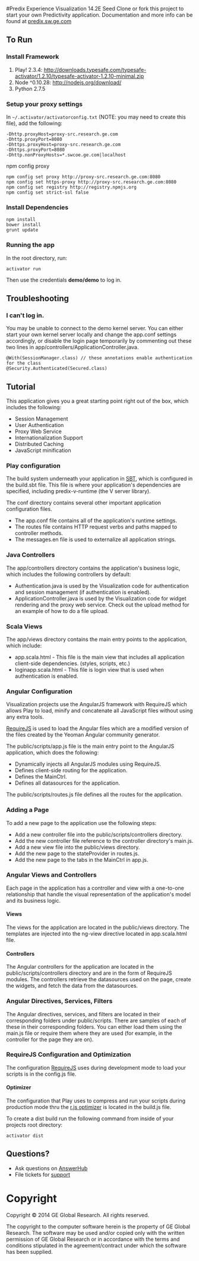 #Predix Experience Visualization 14.2E Seed
Clone or fork this project to start your own Predictivity application. Documentation and more info can be found at [predix.sw.ge.com](http://predix.sw.ge.com)
  	  
## To Run

### Install Framework

1. Play! 2.3.4: http://downloads.typesafe.com/typesafe-activator/1.2.10/typesafe-activator-1.2.10-minimal.zip
2. Node ^0.10.28: http://nodejs.org/download/
3. Python 2.7.5

### Setup your proxy settings
In `~/.activator/activatorconfig.txt` (NOTE: you may need to create this file), add the following:
```
-Dhttp.proxyHost=proxy-src.research.ge.com
-Dhttp.proxyPort=8080
-Dhttps.proxyHost=proxy-src.research.ge.com
-Dhttps.proxyPort=8080
-Dhttp.nonProxyHosts=*.swcoe.ge.com|localhost
```

npm config proxy 
```
npm config set proxy http://proxy-src.research.ge.com:8080
npm config set https-proxy http://proxy-src.research.ge.com:8080
npm config set registry http://registry.npmjs.org
npm config set strict-ssl false
 ```

### Install Dependencies
```
npm install
bower install
grunt update
```

### Running the app
In the root directory, run:
```
activator run
```
Then use the credentials **demo/demo** to log in.

## Troubleshooting

### I can't log in.
You may be unable to connect to the demo kernel server. You can either start your own kernel 
server locally and change the app.conf settings accordingly, or disable the login page temporarily 
by commenting out these two lines in app/controllers/ApplicationController.java.
```
@With(SessionManager.class) // these annotations enable authentication for the class
@Security.Authenticated(Secured.class)
```

## Tutorial

This application gives you a great starting point right out of the box, which includes the following:
- Session Management
- User Authentication
- Proxy Web Service
- Internationalization Support
- Distributed Caching
- JavaScript minification

### Play configuration
The build system underneath your application in [SBT](http://www.scala-sbt.org/), which is 
configured in the build.sbt file.  This file is where your application's dependencies are
specified, including predix-v-runtime (the V server library).

The conf directory contains several other important application configuration files.
- The app.conf file contains all of the application's runtime settings.
- The routes file contains HTTP request verbs and paths mapped to controller methods.
- The messages.en file is used to externalize all application strings.

### Java Controllers
The app/controllers directory contains the application's business logic, which includes the 
following controllers by default:
- Authentication.java is used by the Visualization code for authentication and session 
management (if authentication is enabled).
- ApplicationController.java is used by the Visualization code for widget rendering and 
the proxy web service.  Check out the upload method for an example of how to do a file 
upload.

### Scala Views
The app/views directory contains the main entry points to the application, which include:
- app.scala.html - This file is the main view that includes all application client-side dependencies. 
(styles, scripts, etc.)
- loginapp.scala.html - This file is login view that is used when authentication is enabled.

### Angular Configuration
Visualization projects use the AngularJS framework with RequireJS which allows Play to load, 
minify and concatenate all JavaScript files without using any extra tools.

[RequireJS](http://requirejs.org/) is used to load the Angular files which are a modified 
version of the files created by the Yeoman Angular community generator.

The public/scripts/app.js file is the main entry point to the AngularJS application, 
which does the following:
- Dynamically injects all AngularJS modules using RequireJS.
- Defines client-side routing for the application.
- Defines the MainCtrl.
- Defines all datasources for the application.

The public/scripts/routes.js file defines all the routes for the application.

### Adding a Page
To add a new page to the application use the following steps:
- Add a new controller file into the public/scripts/controllers directory.
- Add the new controller file reference to the controller directory's main.js.
- Add a new view file into the public/views directory.
- Add the new page to the stateProvider in routes.js.
- Add the new page to the tabs in the MainCtrl in app.js.

### Angular Views and Controllers
Each page in the application has a controller and view with a one-to-one relationship that handle 
the visual representation of the application's model and its business logic.

#### Views
The views for the application are located in the public/views directory.  The templates are 
injected into the ng-view directive located in app.scala.html file.
  
#### Controllers
The Angular controllers for the application are located in the public/scripts/controllers 
directory and are in the form of RequireJS modules.  The controllers retrieve the 
datasources used on the page, create the widgets, and fetch the data from the datasources.

### Angular Directives, Services, Filters
The Angular directives, services, and filters are located in their corresponding folders under
public/scripts.  There are samples of each of these in their corresponding folders.  You can
either load them using the main.js file or require them where they are used (for example, in
the controller for the page they are on).

### RequireJS Configuration and Optimization
The configuration [RequireJS](http://requirejs.org/) uses during development mode to load your 
scripts is in the config.js file.

#### Optimizer
The configuration that Play uses to compress and run your scripts during production mode thru 
the [r.js optimizer](http://requirejs.org/docs/optimization.html#basics) is located in the 
build.js file.

To create a dist build run the following command from inside of your projects root directory:
```
activator dist
```

## Questions?
- Ask questions on [AnswerHub](https://answers.sw.ge.com/spaces/53/experience.html)
- File tickets for [support](https://gesoftware.service-now.com/Predix/)

# Copyright
Copyright &copy; 2014 GE Global Research. All rights reserved.

The copyright to the computer software herein is the property of
GE Global Research. The software may be used and/or copied only
with the written permission of GE Global Research or in accordance
with the terms and conditions stipulated in the agreement/contract
under which the software has been supplied.
